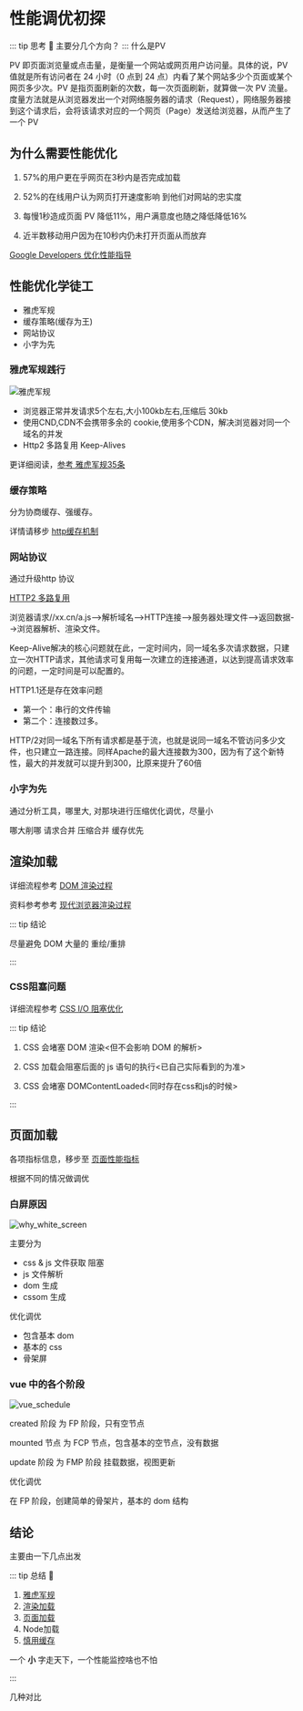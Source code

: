 # 性能调优初探

::: tip 思考 🤔
主要分几个方向？
:::
什么是PV

PV 即页面浏览量或点击量，是衡量一个网站或网页用户访问量。具体的说，PV 值就是所有访问者在 24 小时（0 点到 24 点）内看了某个网站多少个页面或某个网页多少次。PV 是指页面刷新的次数，每一次页面刷新，就算做一次 PV 流量。度量方法就是从浏览器发出一个对网络服务器的请求（Request），网络服务器接到这个请求后，会将该请求对应的一个网页（Page）发送给浏览器，从而产生了一个 PV

## 为什么需要性能优化

1. 57%的⽤户更在乎⽹⻚在3秒内是否完成加载

2. 52%的在线⽤户认为⽹⻚打开速度影响 到他们对⽹站的忠实度

3. 每慢1秒造成⻚⾯ PV 降低11%，⽤户满意度也随之降低降低16%

4. 近半数移动⽤户因为在10秒内仍未打开⻚⾯从⽽放弃

[Google Developers 优化性能指导](https://developers.google.cn/web/fundamentals/performance/get-started)

## 性能优化学徒工

- 雅虎军规
- 缓存策略(缓存为王)
- 网站协议
- 小字为先

### 雅虎军规践行

![雅虎军规](/performance/yahoo_rules.png)

- 浏览器正常并发请求5个左右,大小100kb左右,压缩后 30kb
- 使用CND,CDN不会携带多余的 cookie,使用多个CDN，解决浏览器对同一个域名的并发
- Http2 多路复用 Keep-Alives

更详细阅读，[参考 雅虎军规35条](https://www.jianshu.com/p/4cbcd202a591)

### 缓存策略

分为协商缓存、强缓存。

详情请移步 [http缓存机制](/blog/http/http_1.md#http缓存机制)

### ⽹站协议

通过升级http 协议

[HTTP2 多路复用](/blog/http/http_2.md#多路复用)

浏览器请求//xx.cn/a.js-->解析域名—>HTTP连接—>服务器处理⽂件—>返回数据-->浏览器解析、渲染⽂件。

Keep-Alive解决的核⼼问题就在此，⼀定时间内，同⼀域名多次请求数据，只建⽴⼀次HTTP请求，其他请求可复⽤每⼀次建⽴的连接通道，以达到提⾼请求效率的问题，⼀定时间是可以配置的。

HTTP1.1还是存在效率问题

- 第⼀个：串⾏的⽂件传输
- 第⼆个：连接数过多。

HTTP/2对同⼀域名下所有请求都是基于流，也就是说同⼀域名不管访问多少⽂件，也只建⽴⼀路连接。同样Apache的最⼤连接数为300，因为有了这个新特性，最⼤的并发就可以提升到300，⽐原来提升了60倍

### 小字为先

通过分析工具，哪里大, 对那块进行压缩优化调优，尽量小

哪大削哪 请求合并 压缩合并 缓存优先

## 渲染加载

详细流程参考 [DOM 渲染过程](/blog/performance/rendering_process.md)

资料参考参考 [现代浏览器渲染过程](/blog/performance/browser_rendering_process.md)

::: tip 结论

尽量避免 DOM 大量的 重绘/重排

:::

### CSS阻塞问题

详细流程参考 [CSS I/O 阻塞优化](/blog/css/css_io.md)

::: tip 结论

1. CSS 会堵塞 DOM 渲染<但不会影响 DOM 的解析>

2. CSS 加载会阻塞后⾯的 js 语句的执⾏<已⾃⼰实际看到的为准>

3. CSS 会堵塞 DOMContentLoaded<同时存在css和js的时候>

:::

## 页面加载

各项指标信息，移步至 [页面性能指标](/blog/performance/page_performance_index)

根据不同的情况做调优

### 白屏原因

![why_white_screen](/performance/why_white_screen.png)

主要分为

- css & js 文件获取 阻塞
- js 文件解析
- dom 生成
- cssom 生成

优化调优

- 包含基本 dom
- 基本的 css
- 骨架屏

### vue 中的各个阶段

![vue_schedule](/performance/vue_schedule.png)

created 阶段 为 FP 阶段，只有空节点

mounted 节点 为 FCP 节点，包含基本的空节点，没有数据

update 阶段 为 FMP 阶段 挂载数据，视图更新

优化调优

在 FP 阶段，创建简单的骨架片，基本的 dom 结构

## 结论

主要由一下几点出发

::: tip 总结 🍺

1. [雅虎军规](/blog/performance/performance.md#雅虎军规践行)
2. [渲染加载](/blog/performance/performance.md#渲染加载)
3. [页面加载](/blog/performance/performance.md#页面加载)
4. Node加载
5. [慎用缓存](/blog/performance/performance.md#缓存策略)

一个 **小** 字走天下，一个性能监控啥也不怕

:::

几种对比

<ClientOnly>
  <PerformanceResult />
</ClientOnly>

